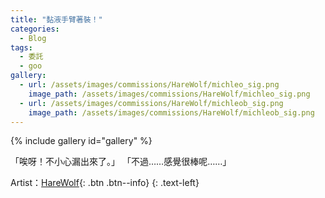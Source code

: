 ```yaml
---
title: "黏液手臂著裝！"
categories:
  - Blog
tags:
  - 委託
  - goo
gallery:
  - url: /assets/images/commissions/HareWolf/michleo_sig.png
    image_path: /assets/images/commissions/HareWolf/michleo_sig.png
  - url: /assets/images/commissions/HareWolf/michleob_sig.png
    image_path: /assets/images/commissions/HareWolf/michleob_sig.png
---
```


{% include gallery id="gallery" %}

「唉呀！不小心漏出來了。」
「不過……感覺很棒呢……」

Artist：[HareWolf](https://twitter.com/HareWolf126){: .btn .btn--info}
{: .text-left}
